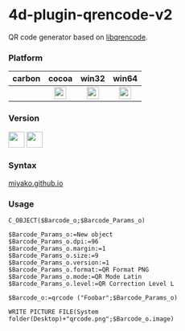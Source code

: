# 4d-plugin-qrencode-v2
QR code generator based on [libqrencode](https://fukuchi.org/works/qrencode/).

### Platform

| carbon | cocoa | win32 | win64 |
|:------:|:-----:|:---------:|:---------:|
||<img src="https://cloud.githubusercontent.com/assets/1725068/22371562/1b091f0a-e4db-11e6-8458-8653954a7cce.png" width="24" height="24" />|<img src="https://cloud.githubusercontent.com/assets/1725068/22371562/1b091f0a-e4db-11e6-8458-8653954a7cce.png" width="24" height="24" />|<img src="https://cloud.githubusercontent.com/assets/1725068/22371562/1b091f0a-e4db-11e6-8458-8653954a7cce.png" width="24" height="24" />|

### Version

<img width="32" height="32" src="https://user-images.githubusercontent.com/1725068/73986501-15964580-4981-11ea-9ac1-73c5cee50aae.png"> <img src="https://user-images.githubusercontent.com/1725068/73987971-db2ea780-4984-11ea-8ada-e25fb9c3cf4e.png" width="32" height="32" />

### Syntax

[miyako.github.io](https://miyako.github.io/2019/10/11/4d-plugin-qrencode.html)

### Usage

```4d
C_OBJECT($Barcode_o;$Barcode_Params_o)

$Barcode_Params_o:=New object
$Barcode_Params_o.dpi:=96
$Barcode_Params_o.margin:=1
$Barcode_Params_o.size:=9
$Barcode_Params_o.version:=1
$Barcode_Params_o.format:=QR Format PNG
$Barcode_Params_o.mode:=QR Mode Latin
$Barcode_Params_o.level:=QR Correction Level L

$Barcode_o:=qrcode ("Foobar";$Barcode_Params_o)

WRITE PICTURE FILE(System folder(Desktop)+"qrcode.png";$Barcode_o.image)
```
